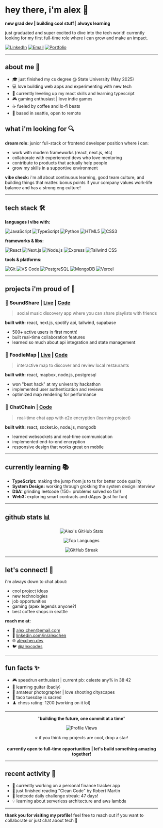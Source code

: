 # hey there, i'm alex 👋

**new grad dev | building cool stuff | always learning**

just graduated and super excited to dive into the tech world! currently looking for my first full-time role where i can grow and make an impact.

[![LinkedIn](https://img.shields.io/badge/LinkedIn-0077B5?style=for-the-badge&logo=linkedin&logoColor=white)](https://linkedin.com/in/alexchen)
[![Email](https://img.shields.io/badge/Email-D14836?style=for-the-badge&logo=gmail&logoColor=white)](mailto:alex.chen@email.com)
[![Portfolio](https://img.shields.io/badge/Portfolio-000000?style=for-the-badge&logo=vercel&logoColor=white)](https://alexchen.dev)

---

## about me 💭

- 🎓 just finished my cs degree @ State University (May 2025)
- 💻 love building web apps and experimenting with new tech
- 🌱 currently leveling up my react skills and learning typescript
- 🎮 gaming enthusiast | love indie games
- ☕ fueled by coffee and lo-fi beats
- 📍 based in seattle, open to remote

## what i'm looking for 🔍

**dream role:** junior full-stack or frontend developer position where i can:
- work with modern frameworks (react, next.js, etc)
- collaborate with experienced devs who love mentoring
- contribute to products that actually help people
- grow my skills in a supportive environment

**vibe check:** i'm all about continuous learning, good team culture, and building things that matter. bonus points if your company values work-life balance and has a strong eng culture!

---

## tech stack 🛠️

**languages i vibe with:**

![JavaScript](https://img.shields.io/badge/JavaScript-F7DF1E?style=for-the-badge&logo=javascript&logoColor=black)
![TypeScript](https://img.shields.io/badge/TypeScript-007ACC?style=for-the-badge&logo=typescript&logoColor=white)
![Python](https://img.shields.io/badge/Python-3776AB?style=for-the-badge&logo=python&logoColor=white)
![HTML5](https://img.shields.io/badge/HTML5-E34F26?style=for-the-badge&logo=html5&logoColor=white)
![CSS3](https://img.shields.io/badge/CSS3-1572B6?style=for-the-badge&logo=css3&logoColor=white)

**frameworks & libs:**

![React](https://img.shields.io/badge/React-20232A?style=for-the-badge&logo=react&logoColor=61DAFB)
![Next.js](https://img.shields.io/badge/Next.js-000000?style=for-the-badge&logo=nextdotjs&logoColor=white)
![Node.js](https://img.shields.io/badge/Node.js-43853D?style=for-the-badge&logo=node.js&logoColor=white)
![Express](https://img.shields.io/badge/Express-000000?style=for-the-badge&logo=express&logoColor=white)
![Tailwind CSS](https://img.shields.io/badge/Tailwind_CSS-38B2AC?style=for-the-badge&logo=tailwind-css&logoColor=white)

**tools & platforms:**

![Git](https://img.shields.io/badge/Git-F05032?style=for-the-badge&logo=git&logoColor=white)
![VS Code](https://img.shields.io/badge/VS_Code-007ACC?style=for-the-badge&logo=visual-studio-code&logoColor=white)
![PostgreSQL](https://img.shields.io/badge/PostgreSQL-316192?style=for-the-badge&logo=postgresql&logoColor=white)
![MongoDB](https://img.shields.io/badge/MongoDB-4EA94B?style=for-the-badge&logo=mongodb&logoColor=white)
![Vercel](https://img.shields.io/badge/Vercel-000000?style=for-the-badge&logo=vercel&logoColor=white)

---

## projects i'm proud of 🚀

### 🎵 **SoundShare** | [Live](https://soundshare.vercel.app) | [Code](https://github.com/alexchen/soundshare)
> social music discovery app where you can share playlists with friends

**built with:** react, next.js, spotify api, tailwind, supabase
- 500+ active users in first month!
- built real-time collaboration features
- learned so much about api integration and state management

### 🍕 **FoodieMap** | [Live](https://foodiemap.app) | [Code](https://github.com/alexchen/foodiemap)
> interactive map to discover and review local restaurants

**built with:** react, mapbox, node.js, postgresql
- won "best hack" at my university hackathon
- implemented user authentication and reviews
- optimized map rendering for performance

### 💬 **ChatChain** | [Code](https://github.com/alexchen/chatchain)
> real-time chat app with e2e encryption (learning project)

**built with:** react, socket.io, node.js, mongodb
- learned websockets and real-time communication
- implemented end-to-end encryption
- responsive design that works great on mobile

---

## currently learning 📚

- **TypeScript:** making the jump from js to ts for better code quality
- **System Design:** working through grokking the system design interview
- **DSA:** grinding leetcode (150+ problems solved so far!)
- **Web3:** exploring smart contracts and dApps (just for fun)

---

## github stats 📊

<div align="center">

![Alex's GitHub Stats](https://github-readme-stats.vercel.app/api?username=alexchen&show_icons=true&theme=radical&hide_border=true)

![Top Languages](https://github-readme-stats.vercel.app/api/top-langs/?username=alexchen&layout=compact&theme=radical&hide_border=true)

![GitHub Streak](https://github-readme-streak-stats.herokuapp.com/?user=alexchen&theme=radical&hide_border=true)

</div>

---

## let's connect! 🤝

i'm always down to chat about:
- cool project ideas
- new technologies
- job opportunities
- gaming (apex legends anyone?)
- best coffee shops in seattle

**reach me at:**
- 📧 alex.chen@email.com
- 💼 [linkedin.com/in/alexchen](https://linkedin.com/in/alexchen)
- 🌐 [alexchen.dev](https://alexchen.dev)
- 🐦 [@alexcodes](https://twitter.com/alexcodes)

---

## fun facts ✨

- 🎮 speedrun enthusiast | current pb: celeste any% in 38:42
- 🎸 learning guitar (badly)
- 📸 amateur photographer | love shooting cityscapes
- 🌮 taco tuesday is sacred
- ♟️ chess rating: 1200 (working on it lol)

---

<div align="center">

**"building the future, one commit at a time"**

![Profile Views](https://komarev.com/ghpvc/?username=alexchen&color=blueviolet&style=for-the-badge)

⭐ if you think my projects are cool, drop a star!

**currently open to full-time opportunities | let's build something amazing together!**

</div>

---

## recent activity 📝

- 🔨 currently working on a personal finance tracker app
- 📖 just finished reading "Clean Code" by Robert Martin
- 🎯 leetcode daily challenge streak: 47 days!
- 💡 learning about serverless architecture and aws lambda

---

**thank you for visiting my profile!** feel free to reach out if you want to collaborate or just chat about tech 🚀
